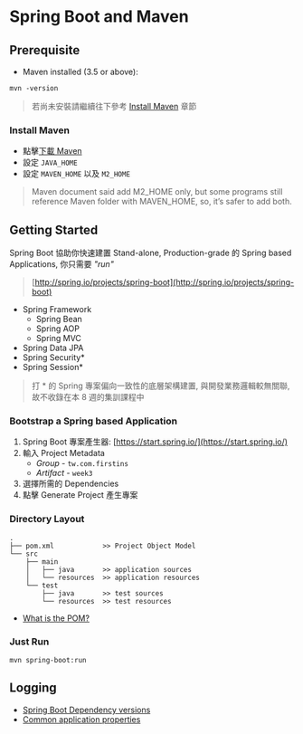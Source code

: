 # Spring Boot and Maven

## Prerequisite

- Maven installed (3.5 or above):

```
mvn -version
```

> 若尚未安裝請繼續往下參考 [Install Maven](#install-maven) 章節

### Install Maven

- 點擊[下載 Maven](https://maven.apache.org/download.cgi)
- 設定 `JAVA_HOME`
- 設定 `MAVEN_HOME` 以及 `M2_HOME`

> Maven document said add M2_HOME only, but some programs still reference Maven folder with MAVEN_HOME, so, it’s safer to add both.

## Getting Started

Spring Boot 協助你快速建置 Stand-alone, Production-grade 的 Spring based Applications, 你只需要 *"run"*

> [http://spring.io/projects/spring-boot](http://spring.io/projects/spring-boot)

- Spring Framework
	- Spring Bean
	- Spring AOP
	- Spring MVC
- Spring Data JPA
- Spring Security*
- Spring Session*

> 打 * 的 Spring 專案偏向一致性的底層架構建置, 與開發業務邏輯較無關聯, 故不收錄在本 8 週的集訓課程中

### Bootstrap a Spring based Application

1. Spring Boot 專案產生器: [https://start.spring.io/](https://start.spring.io/)
1. 輸入 Project Metadata
	- *Group* - `tw.com.firstins`
	- *Artifact* - `week3`
1. 選擇所需的 Dependencies
1. 點擊 Generate Project 產生專案

### Directory Layout

```
.
├── pom.xml            >> Project Object Model
└── src
    ├── main
    │   ├── java       >> application sources
    │   └── resources  >> application resources
    └── test
        ├── java       >> test sources
        └── resources  >> test resources
```

- [What is the POM?](https://maven.apache.org/pom.html#What_is_the_POM)

### Just Run

```
mvn spring-boot:run
```

## Logging


- [Spring Boot Dependency versions](https://docs.spring.io/spring-boot/docs/current/reference/htmlsingle/#appendix-dependency-versions)
- [Common application properties](https://docs.spring.io/spring-boot/docs/current/reference/htmlsingle/#common-application-properties)



